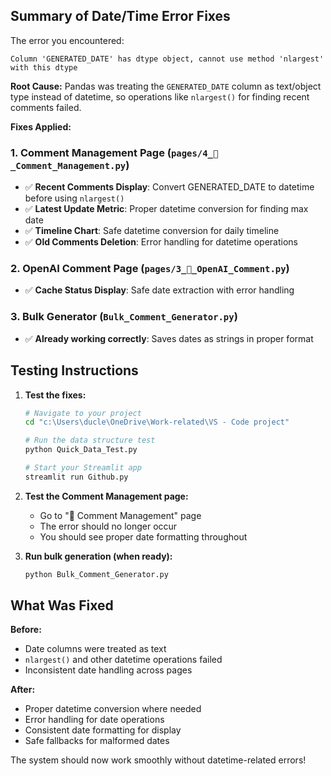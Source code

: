 ## Summary of Date/Time Error Fixes

The error you encountered:
```
Column 'GENERATED_DATE' has dtype object, cannot use method 'nlargest' with this dtype
```

**Root Cause:** 
Pandas was treating the `GENERATED_DATE` column as text/object type instead of datetime, so operations like `nlargest()` for finding recent comments failed.

**Fixes Applied:**

### 1. Comment Management Page (`pages/4_🔧_Comment_Management.py`)
- ✅ **Recent Comments Display**: Convert GENERATED_DATE to datetime before using `nlargest()`
- ✅ **Latest Update Metric**: Proper datetime conversion for finding max date
- ✅ **Timeline Chart**: Safe datetime conversion for daily timeline
- ✅ **Old Comments Deletion**: Error handling for datetime operations

### 2. OpenAI Comment Page (`pages/3_🤖_OpenAI_Comment.py`)
- ✅ **Cache Status Display**: Safe date extraction with error handling

### 3. Bulk Generator (`Bulk_Comment_Generator.py`)
- ✅ **Already working correctly**: Saves dates as strings in proper format

## Testing Instructions

1. **Test the fixes:**
   ```bash
   # Navigate to your project
   cd "c:\Users\ducle\OneDrive\Work-related\VS - Code project"
   
   # Run the data structure test
   python Quick_Data_Test.py
   
   # Start your Streamlit app
   streamlit run Github.py
   ```

2. **Test the Comment Management page:**
   - Go to "🔧 Comment Management" page
   - The error should no longer occur
   - You should see proper date formatting throughout

3. **Run bulk generation (when ready):**
   ```bash
   python Bulk_Comment_Generator.py
   ```

## What Was Fixed

**Before:** 
- Date columns were treated as text
- `nlargest()` and other datetime operations failed
- Inconsistent date handling across pages

**After:**
- Proper datetime conversion where needed
- Error handling for date operations
- Consistent date formatting for display
- Safe fallbacks for malformed dates

The system should now work smoothly without datetime-related errors!
